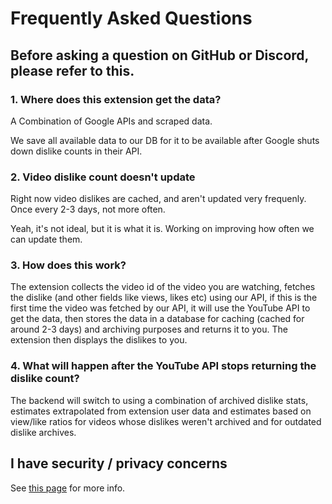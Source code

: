 # Frequently Asked Questions
## Before asking a question on GitHub or Discord, please refer to this.

### **1. Where does this extension get the data?**
A Combination of Google APIs and scraped data.

We save all available data to our DB for it to be available after Google shuts down dislike counts in their API.

### **2. Video dislike count doesn't update**
Right now video dislikes are cached, and aren't updated very frequenly. Once every 2-3 days, not more often.

Yeah, it's not ideal, but it is what it is. Working on improving how often we can update them.

### **3. How does this work?**
The extension collects the video id of the video you are watching, fetches the dislike (and other fields like views, likes etc) using our API, if this is the first time the video was fetched by our API, it will use the YouTube API to get the data, then stores the data in a database for caching (cached for around 2-3 days) and archiving purposes and returns it to you. The extension then displays the dislikes to you.

### **4. What will happen after the YouTube API stops returning the dislike count?**
The backend will switch to using a combination of archived dislike stats, estimates extrapolated from extension user data and estimates based on view/like ratios for videos whose dislikes weren't archived and for outdated dislike archives.

## I have security / privacy concerns
See [this page](SECURITY-FAQ.md) for more info.
